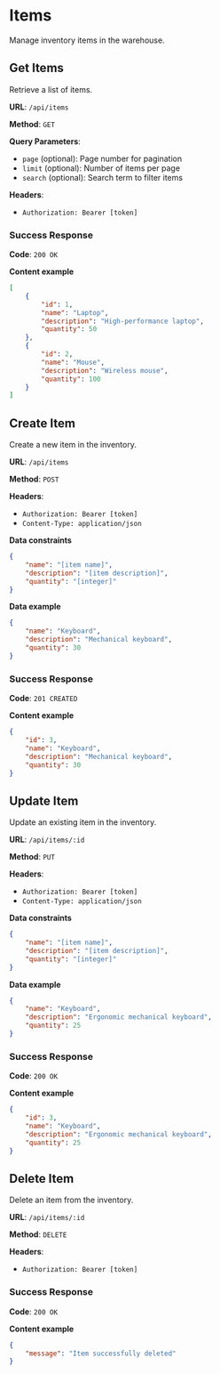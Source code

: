 # Items

Manage inventory items in the warehouse.

## Get Items

Retrieve a list of items.

**URL**: `/api/items`

**Method**: `GET`

**Query Parameters**:
- `page` (optional): Page number for pagination
- `limit` (optional): Number of items per page
- `search` (optional): Search term to filter items

**Headers**: 
- `Authorization: Bearer [token]`

### Success Response

**Code**: `200 OK`

**Content example**

```json
[
    {
        "id": 1,
        "name": "Laptop",
        "description": "High-performance laptop",
        "quantity": 50
    },
    {
        "id": 2,
        "name": "Mouse",
        "description": "Wireless mouse",
        "quantity": 100
    }
]
```

## Create Item

Create a new item in the inventory.

**URL**: `/api/items`

**Method**: `POST`

**Headers**: 
- `Authorization: Bearer [token]`
- `Content-Type: application/json`

**Data constraints**

```json
{
    "name": "[item name]",
    "description": "[item description]",
    "quantity": "[integer]"
}
```

**Data example**

```json
{
    "name": "Keyboard",
    "description": "Mechanical keyboard",
    "quantity": 30
}
```

### Success Response

**Code**: `201 CREATED`

**Content example**

```json
{
    "id": 3,
    "name": "Keyboard",
    "description": "Mechanical keyboard",
    "quantity": 30
}
```

## Update Item

Update an existing item in the inventory.

**URL**: `/api/items/:id`

**Method**: `PUT`

**Headers**: 
- `Authorization: Bearer [token]`
- `Content-Type: application/json`

**Data constraints**

```json
{
    "name": "[item name]",
    "description": "[item description]",
    "quantity": "[integer]"
}
```

**Data example**

```json
{
    "name": "Keyboard",
    "description": "Ergonomic mechanical keyboard",
    "quantity": 25
}
```

### Success Response

**Code**: `200 OK`

**Content example**

```json
{
    "id": 3,
    "name": "Keyboard",
    "description": "Ergonomic mechanical keyboard",
    "quantity": 25
}
```

## Delete Item

Delete an item from the inventory.

**URL**: `/api/items/:id`

**Method**: `DELETE`

**Headers**: 
- `Authorization: Bearer [token]`

### Success Response

**Code**: `200 OK`

**Content example**

```json
{
    "message": "Item successfully deleted"
}
```